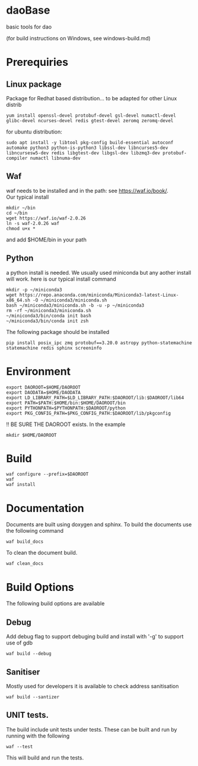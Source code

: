 # daoBase
basic tools for dao

(for build instructions on Windows, see windows-build.md)

# Prerequiries
## Linux package
Package for Redhat based distribution... to be adapted for other Linux distrib
```
yum install openssl-devel protobuf-devel gsl-devel numactl-devel glibc-devel ncurses-devel redis gtest-devel zeromq zeromq-devel
```
for ubuntu distribution:

```
sudo apt install -y libtool pkg-config build-essential autoconf automake python3 python-is-python3 libssl-dev libncurses5-dev libncursesw5-dev redis libgtest-dev libgsl-dev libzmq3-dev protobuf-compiler numactl libnuma-dev
```

## Waf
waf needs to be installed and in the path: see https://waf.io/book/.  
Our typical install
```
mkdir ~/bin
cd ~/bin
wget https://waf.io/waf-2.0.26
ln -s waf-2.0.26 waf
chmod u+x *
```
and add $HOME/bin in your path
## Python
a python install is needed. We usually used miniconda but any aother install will work.
here is our typical install command
```
mkdir -p ~/miniconda3
wget https://repo.anaconda.com/miniconda/Miniconda3-latest-Linux-x86_64.sh -O ~/miniconda3/miniconda.sh
bash ~/miniconda3/miniconda.sh -b -u -p ~/miniconda3
rm -rf ~/miniconda3/miniconda.sh
~/miniconda3/bin/conda init bash
~/miniconda3/bin/conda init zsh
```
The following package should be installed
```
pip install posix_ipc zmq protobuf==3.20.0 astropy python-statemachine statemachine redis sphinx screeninfo
```

# Environment
```
export DAOROOT=$HOME/DAOROOT
export DAODATA=$HOME/DAODATA
export LD_LIBRARY_PATH=$LD_LIBRARY_PATH:$DAOROOT/lib:$DAOROOT/lib64
export PATH=$PATH:$HOME/bin:$HOME/DAOROOT/bin
export PYTHONPATH=$PYTHONPATH:$DAOROOT/python
export PKG_CONFIG_PATH=$PKG_CONFIG_PATH:$DAOROOT/lib/pkgconfig

```
!! BE SURE THE DAOROOT exists. In the example
```
mkdir $HOME/DAOROOT
```
# Build
```
waf configure --prefix=$DAOROOT
waf
waf install
```

# Documentation
Documents are built using doxygen and sphinx. To build the documents use the following command
```
waf build_docs
```

To clean the document build.
```
waf clean_docs
```

# Build Options
The following build options are available 

## Debug
Add debug flag to support debuging build and install with '-g' to support use of gdb
```
waf build --debug
```

## Sanitiser
Mostly used for developers it is available to check address sanitisation


```
waf build --santizer
```

## UNIT tests.

The build include unit tests under tests. These can be built and run by running with the following

```
waf --test
```

This will build and run the tests.

